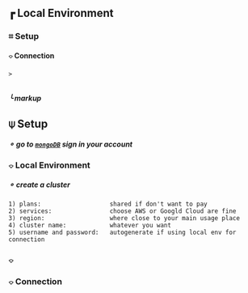 
## &#x250f; Local Environment
### &#x2317; Setup
#### &#x2314; Connection
###### `>`
##### &#x2570; markup

## &#x2366; Setup 
##### &#x26ac; go to [`mongoDB`](https://www.mongodb.com) sign in your account

### &#x2314; Local Environment
##### &#x26ac; create a cluster
```
1) plans:                   shared if don't want to pay
2) services:                choose AWS or Googld Cloud are fine
3) region:                  where close to your main usage place
4) cluster name:            whatever you want
5) username and password:   autogenerate if using local env for connection 
```
### &#x2314;

### &#x2314; Connection
